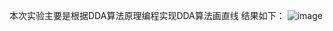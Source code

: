 本次实验主要是根据DDA算法原理编程实现DDA算法画直线
结果如下：
![image](https://user-images.githubusercontent.com/102286754/174810769-a5a07d75-e21b-4dbc-8cfd-e49a3bd56e99.png)
